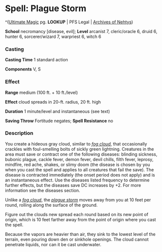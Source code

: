 # Spell: Plague Storm

^([Ultimate Magic][ss-plague-storm] pg. **LOOKUP** | PFS Legal | [Archives of Nehtys][sn-plague-storm])

**School** necromancy [disease, evil]; **Level** arcanist 7, cleric/oracle 6, druid 6, hunter 6, sorcerer/wizard 7, warpriest 6, witch 6

### Casting

**Casting Time** 1 standard action  

**Components** V, S

### Effect

**Range** medium (100 ft. + 10 ft./level)  

**Effect** cloud spreads in 20-ft. radius, 20 ft. high  

**Duration** 1 minute/level and instantaneous (see text)  

**Saving Throw** Fortitude negates; **Spell Resistance** no

### Description

You create a hideous gray cloud, similar to _[fog cloud]_, that occasionally crackles with foul-smelling bolts of sickly green lightning. Creatures in the area must save or contract one of the following diseases: blinding sickness, bubonic plague, cackle fever, demon fever, devil chills, filth fever, leprosy, mindfire, red ache, shakes, or slimy doom (the disease is chosen by you when you cast the spell and applies to all creatures that fail the save). The disease is contracted immediately (the onset period does not apply) and is an instantaneous effect. Use the diseases listed frequency to determine further effects, but the diseases save DC increases by +2. For more information see the diseases section.  

Unlike a _[fog cloud]_, the _[plague storm]_ moves away from you at 10 feet per round, rolling along the surface of the ground.  

Figure out the clouds new spread each round based on its new point of origin, which is 10 feet farther away from the point of origin where you cast the spell.  

Because the vapors are heavier than air, they sink to the lowest level of the terrain, even pouring down den or sinkhole openings. The cloud cannot penetrate liquids, nor can it be cast underwater.

[ss-plague-storm]: http://paizo.com/pathfinderRPG/v57
[sn-plague-storm]: http://www.archivesofnethys.com/SpellDisplay.aspx?ItemName=Plague%20Storm
[fog cloud]: http://www.archivesofnethys.com/SpellDisplay.aspx?ItemName=fog%20cloud
[plague storm]: http://www.archivesofnethys.com/SpellDisplay.aspx?ItemName=plague%20storm